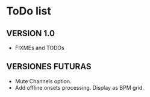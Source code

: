 # ToDo list

## VERSION 1.0
- FIXMEs and TODOs


## VERSIONES FUTURAS
- Mute Channels option.
- Add offline onsets processing. Display as BPM grid.
    





